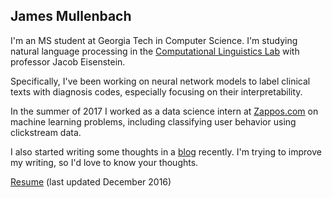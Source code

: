 ## James Mullenbach

I'm an MS student at Georgia Tech in Computer Science.
I'm studying natural language processing in the [Computational Linguistics Lab](https://gtnlp.wordpress.com) with professor Jacob Eisenstein. 

Specifically, I've been working on neural network models to label clinical texts with diagnosis codes, especially focusing on their interpretability.

In the summer of 2017 I worked as a data science intern at [Zappos.com](https://zappos.com) on machine learning problems, including classifying user behavior using clickstream data. 

I also started writing some thoughts in a <a href="https://jmullenbach.blogspot.com">blog</a> recently. I'm trying to improve my writing, so I'd love to know your thoughts.


<a href="../resume.pdf">Resume</a> (last updated December 2016)
